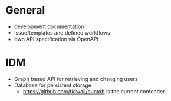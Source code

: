 # General

- development documentation
- issue/templates and defined workflows
- own API specification via OpenAPI

# IDM

- Graph based API for retrieving and changing users
- Database for persistent storage
    - https://github.com/tidwall/buntdb is the current contender
